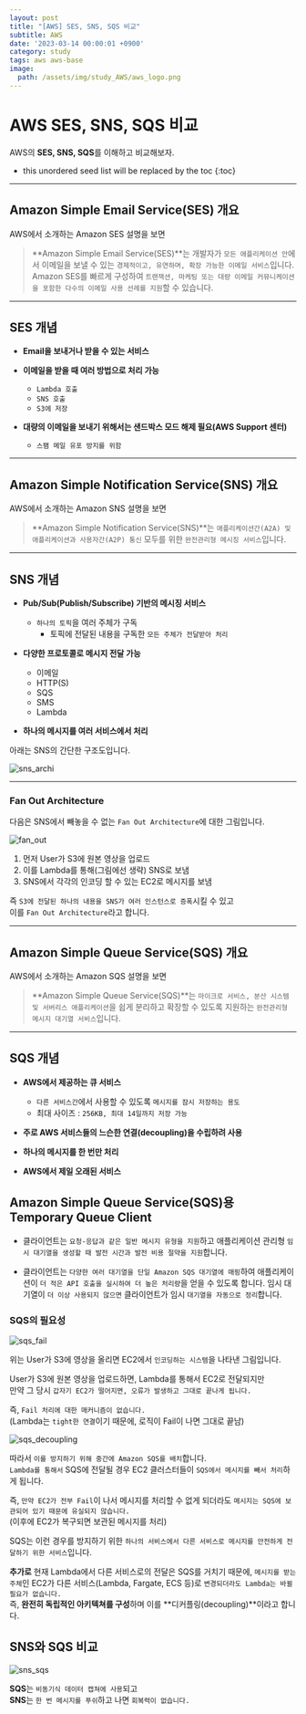 ```yaml
---
layout: post
title: "[AWS] SES, SNS, SQS 비교"
subtitle: AWS
date: '2023-03-14 00:00:01 +0900'
category: study
tags: aws aws-base
image:
  path: /assets/img/study_AWS/aws_logo.png
---
```


# AWS SES, SNS, SQS 비교
AWS의 **SES, SNS, SQS**를 이해하고 비교해보자.

<!--more-->

* this unordered seed list will be replaced by the toc
{:toc}

<hr/>

## Amazon Simple Email Service(SES) 개요

AWS에서 소개하는 Amazon SES 설명을 보면
> **Amazon Simple Email Service(SES)**는 개발자가 `모든 애플리케이션 안`에서 이메일을 보낼 수 있는 `경제적이고, 유연하며, 확장 가능한 이메일 서비스`입니다. Amazon SES를 빠르게 구성하여 `트랜잭션, 마케팅 또는 대량 이메일 커뮤니케이션을 포함한 다수의 이메일 사용 선례를 지원`할 수 있습니다.

<hr/>

## SES 개념

* **Email을 보내거나 받을 수 있는 서비스**

* **이메일을 받을 때 여러 방법으로 처리 가능**
    + `Lambda 호출`
    + `SNS 호출`
    + `S3에 저장`

* **대량의 이메일을 보내기 위해서는 샌드박스 모드 해제 필요(AWS Support 센터)**
    + `스팸 메일 유포 방지를 위함`

<hr/>

## Amazon Simple Notification Service(SNS) 개요

AWS에서 소개하는 Amazon SNS 설명을 보면
> **Amazon Simple Notification Service(SNS)**는 `애플리케이션간(A2A) 및 애플리케이션과 사용자간(A2P) 통신` 모두를 위한 `완전관리형 메시징 서비스`입니다.

<hr/>

## SNS 개념

* **Pub/Sub(Publish/Subscribe) 기반의 메시징 서비스**
    + `하나의 토픽`을 여러 주체가 구독
        - 토픽에 전달된 내용을 구독한 `모든 주체가 전달받아 처리`

* **다양한 프로토콜로 메시지 전달 가능**
    + 이메일
    + HTTP(S)
    + SQS
    + SMS
    + Lambda

* **하나의 메시지를 여러 서비스에서 처리**

아래는 SNS의 간단한 구조도입니다.

![sns_archi](/assets/img/study_AWS/[AWS]_SES_SNS_SQS_비교/sns_archi.png)

<hr>

### Fan Out Architecture

다음은 SNS에서 빼놓을 수 없는 `Fan Out Architecture`에 대한 그림입니다.

![fan_out](/assets/img/study_AWS/[AWS]_SES_SNS_SQS_비교/fan_out.png)

1. 먼저 User가 S3에 원본 영상을 업로드
2. 이를 Lambda를 통해(그림에선 생략) SNS로 보냄
3. SNS에서 각각의 인코딩 할 수 있는 EC2로 메시지를 보냄

즉 `S3에 전달된 하나의 내용을 SNS가 여러 인스턴스로 증폭`시킬 수 있고 <br>
이를 `Fan Out Architecture`라고 합니다.

<hr/>

## Amazon Simple Queue Service(SQS) 개요

AWS에서 소개하는 Amazon SQS 설명을 보면
> **Amazon Simple Queue Service(SQS)**는 `마이크로 서비스, 분산 시스템 및 서버리스 애플리케이션`을 쉽게 분리하고 확장할 수 있도록 지원하는 `완전관리형 메시지 대기열 서비스`입니다.

<hr/>

## SQS 개념

* **AWS에서 제공하는 큐 서비스**
    + `다른 서비스간`에서 사용할 수 있도록 `메시지를 잠시 저장하는 용도`
    + 최대 사이즈 : `256KB, 최대 14일까지 저장 가능`

* **주로 AWS 서비스들의 느슨한 연결(decoupling)을 수립하려 사용**

* **하나의 메시지를 한 번만 처리**

* **AWS에서 제일 오래된 서비스**

## Amazon Simple Queue Service(SQS)용 Temporary Queue Client

- 클라이언트는 `요청-응답과 같은 일반 메시지 유형을 지원`하고 애플리케이션 관리형 `임시 대기열을 생성할 때 발전 시간과 발전 비용 절약을 지원`합니다.

- 클라이언트는 `다양한 여러 대기열을 단일 Amazon SQS 대기열에 매핑`하여 애플리케이션이 `더 적은 API 호출을 실시하여 더 높은 처리량`을 얻을 수 있도록 합니다. 임시 대기열이 `더 이상 사용되지 않으면` 클라이언트가 임시 `대기열을 자동으로 정리`합니다.

### SQS의 필요성

![sqs_fail](/assets/img/study_AWS/[AWS]_SES_SNS_SQS_비교/sqs_fail.png)

위는 User가 S3에 영상을 올리면 EC2에서 `인코딩하는 시스템`을 나타낸 그림입니다.

User가 S3에 원본 영상을 업로드하면, Lambda를 통해서 EC2로 전달되지만 <br>
만약 그 당시 `갑자기 EC2가 떨어지면, 오류가 발생하고 그대로 끝나게 됩니다.`

즉, `Fail 처리에 대한 매커니즘이 없습니다.` <br>
(Lambda는 `tight한 연결`이기 때문에, 로직이 Fail이 나면 그대로 끝남)

![sqs_decoupling](/assets/img/study_AWS/[AWS]_SES_SNS_SQS_비교/sqs_decoupling.png)

따라서 `이를 방지하기 위해 중간에 Amazon SQS를 배치`합니다. <br>
`Lambda를 통해서` SQS에 전달될 경우 EC2 클러스터들이 `SQS에서 메시지를 빼서 처리`하게 됩니다.

즉, `만약 EC2가 전부 Fail`이 나서 메시지를 처리할 수 없게 되더라도 `메시지는 SQS에 보관되어 있기 때문에 유실되지 않습니다.` <br>
(이후에 EC2가 복구되면 보관된 메시지를 처리)

SQS는 이런 경우를 방지하기 위한 `하나의 서비스에서 다른 서비스로 메시지를 안전하게 전달하기 위한 서비스`입니다.

**추가로** 현재 Lambda에서 다른 서비스로의 전달은 SQS를 거치기 때문에, `메시지를 받는 주체`인 EC2가 다른 서비스(Lambda, Fargate, ECS 등)로 `변경되더라도 Lambda는 바뀔 필요가 없습니다.` <br>
즉, **완전히 독립적인 아키텍쳐를 구성**하며 이를 **디커플링(decoupling)**이라고 합니다.

## SNS와 SQS 비교

![sns_sqs](/assets/img/study_AWS/[AWS]_SES_SNS_SQS_비교/sns_sqs.png)

**SQS**는 `비동기식 데이터 캡쳐에 사용`되고 <br>
**SNS**는 `한 번 메시지를 푸쉬`하고 나면 `회복력이 없습니다.`